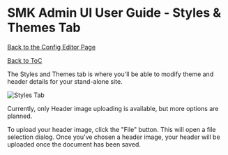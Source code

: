 # SMK Admin UI User Guide - Styles & Themes Tab
[Back to the Config Editor Page](https://github.com/bcgov/smk/wiki/SMK-Admin-UI-User-Guide%3A-Configuration-Editor)

[Back to ToC](https://github.com/bcgov/smk/wiki/SMK-Admin-UI-User-Guide)

The Styles and Themes tab is where you'll be able to modify theme and header details for your stand-alone site.

![Styles Tab](https://github.com/dhlevi/smk/blob/master/smk-parent/smk-ui/docs/smk_admin_editor_style.jpg)

Currently, only Header image uploading is available, but more options are planned.

To upload your header image, click the "File" button. This will open a file selection dialog. Once you've chosen a header image, your header will be uploaded once the document has been saved.